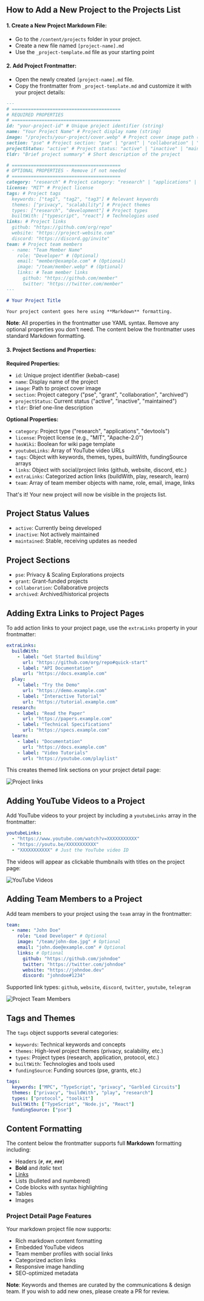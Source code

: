 ## How to Add a New Project to the Projects List

#### 1. Create a New Project Markdown File:

- Go to the `/content/projects` folder in your project.
- Create a new file named `[project-name].md`
- Use the `_project-template.md` file as your starting point

#### 2. Add Project Frontmatter:

- Open the newly created `[project-name].md` file.
- Copy the frontmatter from `_project-template.md` and customize it with your project details:

```markdown
---
# ========================================
# REQUIRED PROPERTIES
# ========================================
id: "your-project-id" # Unique project identifier (string)
name: "Your Project Name" # Project display name (string)
image: "/projects/your-project/cover.webp" # Project cover image path (string)
section: "pse" # Project section: "pse" | "grant" | "collaboration" | "archived"
projectStatus: "active" # Project status: "active" | "inactive" | "maintained"
tldr: "Brief project summary" # Short description of the project

# ========================================
# OPTIONAL PROPERTIES - Remove if not needed
# ========================================
category: "research" # Project category: "research" | "applications" | "devtools"
license: "MIT" # Project license
tags: # Project tags
  keywords: ["tag1", "tag2", "tag3"] # Relevant keywords
  themes: ["privacy", "scalability"] # Project themes
  types: ["research", "development"] # Project types
  builtWith: ["typescript", "react"] # Technologies used
links: # Project links
  github: "https://github.com/org/repo"
  website: "https://project-website.com"
  discord: "https://discord.gg/invite"
team: # Project team members
  - name: "Team Member Name"
    role: "Developer" # (Optional)
    email: "member@example.com" # (Optional)
    image: "/team/member.webp" # (Optional)
    links: # Team member links
      github: "https://github.com/member"
      twitter: "https://twitter.com/member"
---

# Your Project Title

Your project content goes here using **Markdown** formatting.
```

**Note**: All properties in the frontmatter use YAML syntax. Remove any optional properties you don't need. The content below the frontmatter uses standard Markdown formatting.

#### 3. Project Sections and Properties:

**Required Properties:**

- `id`: Unique project identifier (kebab-case)
- `name`: Display name of the project
- `image`: Path to project cover image
- `section`: Project category ("pse", "grant", "collaboration", "archived")
- `projectStatus`: Current status ("active", "inactive", "maintained")
- `tldr`: Brief one-line description

**Optional Properties:**

- `category`: Project type ("research", "applications", "devtools")
- `license`: Project license (e.g., "MIT", "Apache-2.0")
- `hasWiki`: Boolean for wiki page template
- `youtubeLinks`: Array of YouTube video URLs
- `tags`: Object with keywords, themes, types, builtWith, fundingSource arrays
- `links`: Object with social/project links (github, website, discord, etc.)
- `extraLinks`: Categorized action links (buildWith, play, research, learn)
- `team`: Array of team member objects with name, role, email, image, links

That's it! Your new project will now be visible in the projects list.

## Project Status Values

- `active`: Currently being developed
- `inactive`: Not actively maintained
- `maintained`: Stable, receiving updates as needed

## Project Sections

- `pse`: Privacy & Scaling Explorations projects
- `grant`: Grant-funded projects
- `collaboration`: Collaborative projects
- `archived`: Archived/historical projects

## Adding Extra Links to Project Pages

To add action links to your project page, use the `extraLinks` property in your frontmatter:

```yaml
extraLinks:
  buildWith:
    - label: "Get Started Building"
      url: "https://github.com/org/repo#quick-start"
    - label: "API Documentation"
      url: "https://docs.example.com"
  play:
    - label: "Try the Demo"
      url: "https://demo.example.com"
    - label: "Interactive Tutorial"
      url: "https://tutorial.example.com"
  research:
    - label: "Read the Paper"
      url: "https://papers.example.com"
    - label: "Technical Specifications"
      url: "https://specs.example.com"
  learn:
    - label: "Documentation"
      url: "https://docs.example.com"
    - label: "Video Tutorials"
      url: "https://youtube.com/playlist"
```

This creates themed link sections on your project detail page:

![Project links](/public/project/example-project-detail.jpg)

## Adding YouTube Videos to a Project

Add YouTube videos to your project by including a `youtubeLinks` array in the frontmatter:

```yaml
youtubeLinks:
  - "https://www.youtube.com/watch?v=XXXXXXXXXXX"
  - "https://youtu.be/XXXXXXXXXXX"
  - "XXXXXXXXXXX" # Just the YouTube video ID
```

The videos will appear as clickable thumbnails with titles on the project page:

![YouTube Videos](/public/project/example-project-video.png)

## Adding Team Members to a Project

Add team members to your project using the `team` array in the frontmatter:

```yaml
team:
  - name: "John Doe"
    role: "Lead Developer" # Optional
    image: "/team/john-doe.jpg" # Optional
    email: "john.doe@example.com" # Optional
    links: # Optional
      github: "https://github.com/johndoe"
      twitter: "https://twitter.com/johndoe"
      website: "https://johndoe.dev"
      discord: "johndoe#1234"
```

Supported link types: `github`, `website`, `discord`, `twitter`, `youtube`, `telegram`

![Project Team Members](/public/project/example-project-team.png)

## Tags and Themes

The `tags` object supports several categories:

- `keywords`: Technical keywords and concepts
- `themes`: High-level project themes (privacy, scalability, etc.)
- `types`: Project types (research, application, protocol, etc.)
- `builtWith`: Technologies and tools used
- `fundingSource`: Funding sources (pse, grants, etc.)

```yaml
tags:
  keywords: ["MPC", "TypeScript", "privacy", "Garbled Circuits"]
  themes: ["privacy", "buildWith", "play", "research"]
  types: ["protocol", "toolkit"]
  builtWith: ["TypeScript", "Node.js", "React"]
  fundingSource: ["pse"]
```

## Content Formatting

The content below the frontmatter supports full **Markdown** formatting including:

- Headers (`#`, `##`, `###`)
- **Bold** and _italic_ text
- [Links](https://example.com)
- Lists (bulleted and numbered)
- Code blocks with syntax highlighting
- Tables
- Images

### Project Detail Page Features

Your markdown project file now supports:

- Rich markdown content formatting
- Embedded YouTube videos
- Team member profiles with social links
- Categorized action links
- Responsive image handling
- SEO-optimized metadata

**Note**: Keywords and themes are curated by the communications & design team. If you wish to add new ones, please create a PR for review.
